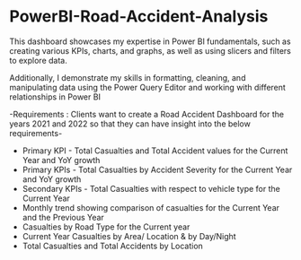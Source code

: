 # PowerBI-Road-Accident-Analysis

This dashboard showcases my expertise in Power BI fundamentals, such as creating various KPIs, charts, and graphs, as well as using slicers and filters to explore data.

Additionally, I demonstrate my skills in formatting, cleaning, and manipulating data using the Power Query Editor and working with different relationships in Power BI

-Requirements :
Clients want to create a Road Accident Dashboard for the years 2021 and 2022 so that they can have insight into the below requirements-

 - Primary KPI - Total Casualties and Total Accident values for the Current Year and YoY growth
 - Primary KPIs - Total Casualties by Accident Severity for the Current Year and YoY growth
 - Secondary KPIs - Total Casualties with respect to vehicle type for the Current Year
 - Monthly trend showing comparison of casualties for the Current Year and the Previous Year
 - Casualties by Road Type for the Current year
 - Current Year Casualties by Area/ Location & by Day/Night
 - Total Casualties and Total Accidents by Location
